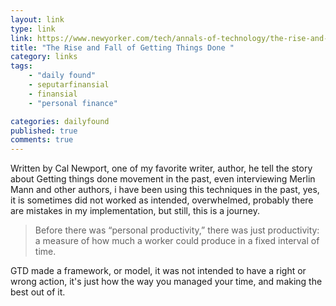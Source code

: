 ```yaml
---
layout: link
type: link
link: https://www.newyorker.com/tech/annals-of-technology/the-rise-and-fall-of-getting-things-done
title: "The Rise and Fall of Getting Things Done "
category: links
tags: 
    - "daily found"
    - seputarfinansial
    - finansial
    - "personal finance"

categories: dailyfound
published: true
comments: true
---
```


Written by Cal Newport, one of my favorite writer, author, he tell the story about Getting things done movement in the past, even interviewing Merlin Mann and other authors, i have been using this techniques in the past, yes, it is sometimes did not worked as intended, overwhelmed, probably there are mistakes in my implementation, but still, this is a journey.

> Before there was “personal productivity,” there was just productivity: a measure of how much a worker could produce in a fixed interval of time. 

GTD made a framework, or model, it was not intended to have a right or wrong action, it's just how the way you managed your time, and making the best out of it.